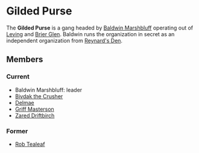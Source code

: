 # Gilded Purse

The **Gilded Purse** is a gang headed by [Baldwin Marshbluff](members/baldwin-marshbluff.md) operating out of [Leving](../../societies/esterfell-accord/leving/leving.md) and [Brier Glen](../../societies/esterfell-accord/brier-glen.md). Baldwin runs the organization in secret as an independent organization from [Reynard's Den](../reynards-den.md).

## Members

### Current

- Baldwin Marshbluff: leader
- [Bivdak the Crusher](members/bivdak-the-crusher.md)
- [Delmae](members/delmae.md)
- [Griff Masterson](members/griff-masterson.md)
- [Zared Driftbirch](members/zared-driftbirch.md)

### Former

- [Rob Tealeaf](../the-commune/members/rob-tealeaf.md)
